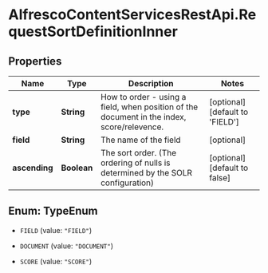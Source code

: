 # AlfrescoContentServicesRestApi.RequestSortDefinitionInner

## Properties
Name | Type | Description | Notes
------------ | ------------- | ------------- | -------------
**type** | **String** | How to order - using a field, when position of the document in the index, score/relevence. | [optional] [default to &#39;FIELD&#39;]
**field** | **String** | The name of the field | [optional] 
**ascending** | **Boolean** | The sort order. (The ordering of nulls is determined by the SOLR configuration) | [optional] [default to false]


<a name="TypeEnum"></a>
## Enum: TypeEnum


* `FIELD` (value: `"FIELD"`)

* `DOCUMENT` (value: `"DOCUMENT"`)

* `SCORE` (value: `"SCORE"`)




